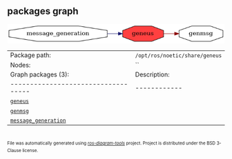 <!--
File was automatically generated using 'ros-diagram-tools' project.
Project is distributed under the BSD 3-Clause license.
-->

## packages graph

[![geneus](geneus.png "geneus")](geneus.png)

|     |     |
| --- | --- |
| Package path: | `/opt/ros/noetic/share/geneus` |
| Nodes: | `` |
| Graph packages (3): | Description: |
| ----------------------------------- | ------------ |
| [`geneus`](geneus.html) |  |
| [`genmsg`](genmsg.html) |  |
| [`message_generation`](message_generation.html) |  |


</br>
<font size="1">
File was automatically generated using <a href="https://github.com/anetczuk/ros-diagram-tools"><i>ros-diagram-tools</i></a> project.
Project is distributed under the BSD 3-Clause license.
</font>
